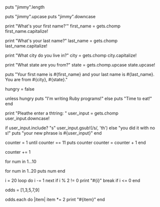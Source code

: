 <!-- ruby tutorial -->

<!-- returns the length of the string. puts shows in the console -->
puts "jimmy".length

<!-- coverting strings to uppercase and lowercase -->
puts "jimmy".upcase
puts "jimmy".downcase

<!-- commenting -->
<!-- "hello" #hi -->
<!-- the '#' symbol is how we comment out code -->
<!-- =begin and =end is another way to comment. everything in between those expressions will be commented out -->

<!-- first program written. gets.chomp removes the space that ruby autonatically adds. capitalize! capitalizes the first letter and leaves the rest lowecase. #{} is called string interpolation, which takes the assigned variable and puts it in the string where you want it -->

print "What's your first name?'"
first_name = gets.chomp
first_name.capitalize!

print "What's your last name?"
last_name = gets.chomp
last_name.capitalize!

print "What city do you live in?"
city = gets.chomp
city.capitalize!

print "What state are you from?"
state = gets.chomp.upcase
state.upcase!

puts "Your first name is #{first_name} and your last name is #{last_name}. You are from #{city}, #{state}."

<!-- using the unless statement -->
hungry = false

unless hungry
  puts "I'm writing Ruby programs!"
else
  puts "Time to eat!"
end

<!-- if else statement with user input -->

print "Pleathe enter a thtring: " 
user_input = gets.chomp
user_input.downcase!

if user_input.include? "s"
  user_input.gsub!(/s/, 'th')
else "you did it with no s!"
puts "your new phrase is #{user_input}"
end

<!-- until loop - the loop breaks when counter is greater than 10. -->
counter = 1
until counter == 11
  puts counter
  counter = counter + 1
end

<!-- Add 1 to counter, then assign that new value back to counter.” This provides a succinct way of updating variable values in our programs. -->
counter += 1

<!-- “For the variable num in the range 1 to 10, do the following.” the three dots in the range tells Ruby to exclude to final number in the count - "go up to but don't include 10" -->
for num in 1...10

<!-- Write a for loop that puts the numbers 1 to 20, including 20 -->
for num in 1..20
puts num
end

<!-- write a loop where i = 20. subtract fo each loop and skip over the odd numbers. break if when its less then or equal to zero -->
i = 20
loop do
i -= 1
next if i % 2 != 0
print "#{i}"
break if i <= 0
end

<!-- odds = [1,3,5,7,9] -->
<!-- Use the .each method on the odds array to print out double the value of each item of the array. In other words, multiply each item by 2.Make sure to use print rather than puts, so your output appears on one line. -->
odds = [1,3,5,7,9]

odds.each do |item|
item *= 2
print "#{item}"
end